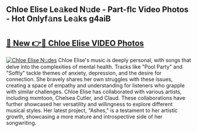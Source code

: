 ## Chloe Elise Le𝚊ked N𝚞de - Part-fIc Video Photos - Hot Onlyf𝚊ns Le𝚊ks g4aiB

# <h2><a href="http://ac2255.deff.icu/?id=Chloe+Elise">🔗 New 👉🔴 Chloe Elise VIDEO Photos</a></h2>

[![Chloe Elise N𝚞des](https://i.imgur.com/rIISA9y.gif)](http://ac2255.deff.icu/?id=Chloe+Elise)
Chloe Elise's music is deeply personal, with songs that delve into the complexities of mental health. Tracks like "Pool Party" and "Softly" tackle themes of anxiety, depression, and the desire for connection. She bravely shares her own struggles with these issues, creating a space of empathy and understanding for listeners who grapple with similar challenges. Chloe Elise has collaborated with various artists, including mxmtoon, Chelsea Cutler, and Claud. These collaborations have further showcased her versatility and willingness to explore different musical styles. Her latest project, "Ashes," is a testament to her artistic growth, showcasing a more mature and introspective side of her songwriting.
